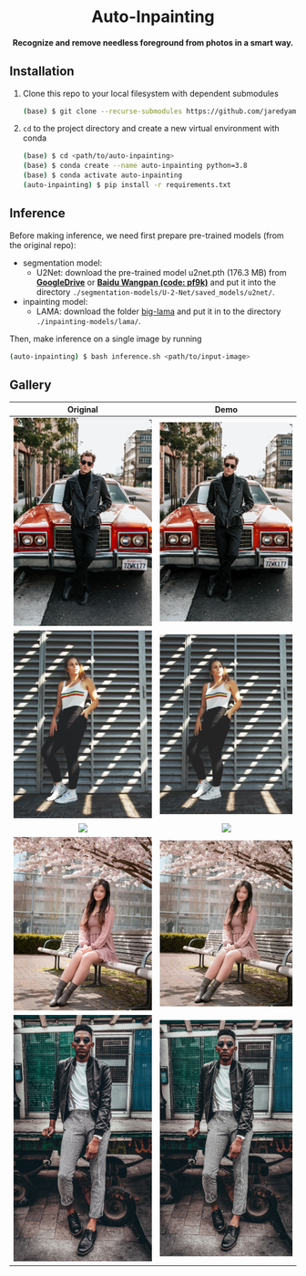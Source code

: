 <h1 align=center>
  Auto-Inpainting
  <br>
</h1>
<h4 align=center>Recognize and remove needless foreground from photos in a smart way.</h4>

## Installation

1. Clone this repo to your local filesystem with dependent submodules
    ```bash
    (base) $ git clone --recurse-submodules https://github.com/jaredyam/auto-inpainting.git
    ```
2. `cd` to the project directory and create a new virtual environment with conda
    ```bash
    (base) $ cd <path/to/auto-inpainting>
    (base) $ conda create --name auto-inpainting python=3.8
    (base) $ conda activate auto-inpainting
    (auto-inpainting) $ pip install -r requirements.txt
    ```

## Inference

Before making inference, we need first prepare pre-trained models (from the original repo):
- segmentation model:
    - U2Net: download the pre-trained model u2net.pth (176.3 MB) from [**GoogleDrive**](https://drive.google.com/file/d/1ao1ovG1Qtx4b7EoskHXmi2E9rp5CHLcZ/view?usp=sharing) or [**Baidu Wangpan (code: pf9k)**](https://pan.baidu.com/s/1WjwyEwDiaUjBbx_QxcXBwQ) and put it into the directory `./segmentation-models/U-2-Net/saved_models/u2net/`.
- inpainting model:
    - LAMA: download the folder [big-lama](https://disk.yandex.ru/d/ouP6l8VJ0HpMZg) and put it in to the directory `./inpainting-models/lama/`.

Then, make inference on a single image by running
```bash
(auto-inpainting) $ bash inference.sh <path/to/input-image>
```

## Gallery
|                             Original                             |                                          Demo                                          |
| :--------------------------------------------------------------: | :------------------------------------------------------------------------------------: |
|        ![](./gallery/original/tyler-nix-6UEyVsw_1lU.png)         |        ![](./gallery/demo/tyler-nix-6UEyVsw_1lU_mask_after_expansion_demo.gif)         |
| ![](./gallery/original/gianandrea-villa-t4cSB-InqGYvertical.png) | ![](./gallery/demo/gianandrea-villa-t4cSB-InqGYvertical_mask_after_expansion_demo.gif) |
|    ![](./gallery/original/joanna-nix-walkup-tt2Wi_vCXxA.png)     |    ![](./gallery/demo/joanna-nix-walkup-tt2Wi_vCXxA_mask_after_expansion_demo.gif)     |
|        ![](./gallery/original/daniel-lin-pscHZFFOmOI.png)        |                  ![](./gallery/demo/daniel-lin-pscHZFFOmOI_demo.gif)                   |
|      ![](./gallery/original/clem-onojeghuo-YhgXfs80RJi.png)      |      ![](./gallery/demo/clem-onojeghuo-YhgXfs80RJi_mask_after_expansion_demo.gif)      |
